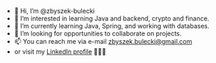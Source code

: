 - 👋 Hi, I’m @zbyszek-bulecki
- 👀 I’m interested in learning Java and backend, crypto and finance.
- 🌱 I’m currently learning Java, Spring, and working with databases.
- 💞️ I’m looking for opportunities to collaborate on projects.
- 📫 You can reach me via e-mail zbyszek.bulecki@gmail.com
- or visit my [LinkedIn profile](https://www.linkedin.com/in/zbigniew-bułecki-58b68a67/) 👨🏻‍💻

<!---
zbyszek-bulecki/zbyszek-bulecki is a ✨ special ✨ repository because its `README.md` (this file) appears on your GitHub profile.
You can click the Preview link to take a look at your changes.
--->
